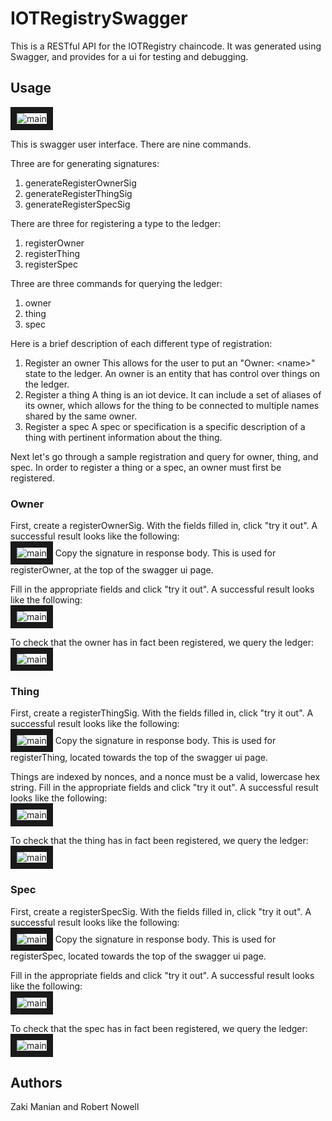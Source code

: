 # IOTRegistrySwagger

This is a RESTful API for the IOTRegistry chaincode. It was generated using Swagger, and provides for a ui for testing and debugging.

## Usage

<img src="https://github.com/robertnowell/hangman/blob/master/images/main.png" 
alt="main" border="10"/>

This is swagger user interface. There are nine commands.  

Three are for generating signatures:  

1. generateRegisterOwnerSig 
2. generateRegisterThingSig 
3. generateRegisterSpecSig 

There are three for registering a type to the ledger:

1. registerOwner  
2. registerThing  
3. registerSpec  

Three are three commands for querying the ledger:

1. owner  
2. thing  
3. spec  
  
  
Here is a brief description of each different type of registration:

1. Register an owner
    This allows for the user to put an "Owner: \<name>" state to the ledger. An owner is an entity that has control over things on the ledger.
2. Register a thing
    A thing is an iot device. It can include a set of aliases of its owner, which allows for the thing to be connected to multiple names shared by the same owner.
3. Register a spec
    A spec or specification is a specific description of a thing with pertinent information about the thing.

Next let's go through a sample registration and query for owner, thing, and spec. In order to register a thing or a spec, an owner must first be registered.  

### Owner

First, create a registerOwnerSig. With the fields filled in, click "try it out". A successful result looks like the following:  
<img src="https://github.com/InternetofTrustedThings/IOTRegistrySwagger/blob/master/images/ownerSig.png" 
alt="main" border="10"/>
Copy the signature in response body. This is used for registerOwner, at the top of the swagger ui page.  

Fill in the appropriate fields and click "try it out". A successful result looks like the following:  
<img src="https://github.com/InternetofTrustedThings/IOTRegistrySwagger/blob/master/images/ownerRegister.png" 
alt="main" border="10"/>
  
To check that the owner has in fact been registered, we query the ledger:
<img src="https://github.com/InternetofTrustedThings/IOTRegistrySwagger/blob/master/images/ownerQuery.png" 
alt="main" border="10"/>

### Thing

First, create a registerThingSig. With the fields filled in, click "try it out". A successful result looks like the following:  
<img src="https://github.com/InternetofTrustedThings/IOTRegistrySwagger/blob/master/images/thingSig.png" 
alt="main" border="10"/>
Copy the signature in response body. This is used for registerThing, located towards the top of the swagger ui page.  

Things are indexed by nonces, and a nonce must be a valid, lowercase hex string. Fill in the appropriate fields and click "try it out". A successful result looks like the following:  
<img src="https://github.com/InternetofTrustedThings/IOTRegistrySwagger/blob/master/images/thingRegister.png" 
alt="main" border="10"/>
  
To check that the thing has in fact been registered, we query the ledger:
<img src="https://github.com/InternetofTrustedThings/IOTRegistrySwagger/blob/master/images/thingQuery.png" 
alt="main" border="10"/>

### Spec

First, create a registerSpecSig. With the fields filled in, click "try it out". A successful result looks like the following:  
<img src="https://github.com/InternetofTrustedThings/IOTRegistrySwagger/blob/master/images/specSig.png" 
alt="main" border="10"/>
Copy the signature in response body. This is used for registerSpec, located towards the top of the swagger ui page.  

Fill in the appropriate fields and click "try it out". A successful result looks like the following:  
<img src="https://github.com/InternetofTrustedThings/IOTRegistrySwagger/blob/master/images/specRegister.png" 
alt="main" border="10"/>
  
To check that the spec has in fact been registered, we query the ledger:
<img src="https://github.com/InternetofTrustedThings/IOTRegistrySwagger/blob/master/images/specQuery.png" 
alt="main" border="10"/>


## Authors
Zaki Manian and Robert Nowell
